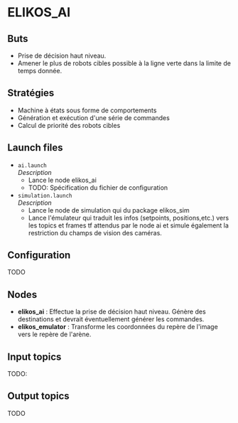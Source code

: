# ELIKOS_AI  
## Buts  
* Prise de décision haut niveau.  
* Amener le plus de robots cibles possible à la ligne verte dans la limite de temps donnée.  

## Stratégies  
* Machine à états sous forme de comportements 
* Génération et exécution d'une série de commandes 
* Calcul de priorité des robots cibles

## Launch files  
* `ai.launch`  
*Description*  
    *  Lance le node elikos_ai 
    *  TODO: Spécification du fichier de configuration 
* `simulation.launch`   
*Description*   
    * Lance le node de simulation qui du package elikos_sim
    * Lance l'émulateur qui traduit les infos (setpoints, positions,etc.) vers les topics et frames tf attendus par le 
      node ai et simule également la restriction du champs de vision des caméras.
    
## Configuration   
TODO

## Nodes  
* **elikos_ai** : Effectue la prise de décision haut niveau. Génère des destinations et devrait 
                 éventuellement générer les commandes.  
* **elikos_emulator** : Transforme les coordonnées du repère de l'image vers le repère de l'arène.  

## Input topics  
TODO: 

## Output topics  
TODO  
